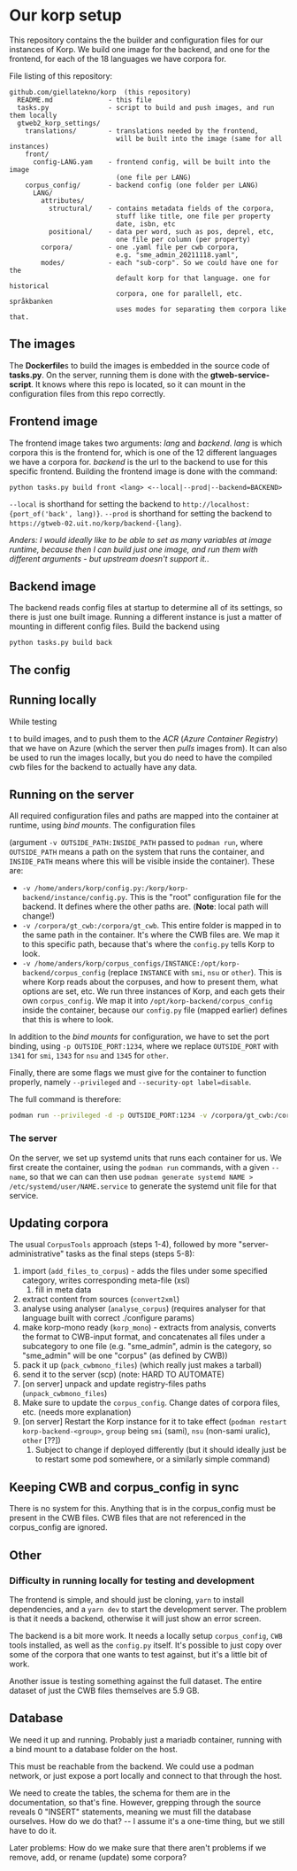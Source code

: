 # Our korp setup

This repository contains the the builder and configuration files for
our instances of Korp. We build one image for the backend, and one for the
frontend, for each of the 18 languages we have corpora for.

File listing of this repository:

```
github.com/giellatekno/korp  (this repository)
  README.md              - this file
  tasks.py               - script to build and push images, and run them locally
  gtweb2_korp_settings/
    translations/        - translations needed by the frontend,
                           will be built into the image (same for all instances)
    front/
      config-LANG.yam    - frontend config, will be built into the image
                           (one file per LANG)
    corpus_config/       - backend config (one folder per LANG)
      LANG/              
        attributes/
          structural/    - contains metadata fields of the corpora,
                           stuff like title, one file per property
                           date, isbn, etc
          positional/    - data per word, such as pos, deprel, etc,
                           one file per column (per property)
        corpora/         - one .yaml file per cwb corpora,
                           e.g. "sme_admin_20211118.yaml",
        modes/           - each "sub-corp". So we could have one for the
                           default korp for that language. one for historical
                           corpora, one for parallell, etc. språkbanken
                           uses modes for separating them corpora like that.
```


## The images

The **Dockerfile**s to build the images is embedded in the source code of
**tasks.py**. On the server, running them is done with the
**gtweb-service-script**. It knows where this repo is located, so it can
mount in the configuration files from this repo correctly.


## Frontend image

The frontend image takes two arguments: *lang* and *backend*. *lang* is which
corpora this is the frontend for, which is one of the 12 different languages
we have a corpora for. *backend* is the url to the backend to use for this
specific frontend. Building the frontend image is done with the command:

```
python tasks.py build front <lang> <--local|--prod|--backend=BACKEND>
```

`--local` is shorthand for setting the backend to
`http://localhost:{port_of('back', lang)}`. `--prod` is shorthand for setting
the backend to `https://gtweb-02.uit.no/korp/backend-{lang}`.

*Anders: I would ideally like to be able to set as many variables at image
runtime, because then I can build just one image, and run them with different
arguments - but upstream doesn't support it.*.


## Backend image

The backend reads config files at startup to determine all of its settings,
so there is just one built image. Running a different instance is just a matter
of mounting in different config files. Build the backend using

```
python tasks.py build back
```

## The config


## Running locally

While testing

t to build images, and to push them to the *ACR*
(*Azure Container Registry*) that we have on Azure (which the server then
*pulls* images from). It can also be used to run the images locally, but
you do need to have the compiled cwb files for the backend to actually have
any data.


## Running on the server

All required configuration files and paths are mapped into the container at
runtime, using *bind mounts*. The configuration files 





(argument `-v OUTSIDE_PATH:INSIDE_PATH` passed to
`podman run`, where `OUTSIDE_PATH` means a path on the system that runs the
container, and `INSIDE_PATH` means where this will be visible inside the container).
These are:

- `-v /home/anders/korp/config.py:/korp/korp-backend/instance/config.py`.
  This is the "root" configuration file for the backend. It defines where the
  other paths are. (**Note**: local path will change!)
- `-v /corpora/gt_cwb:/corpora/gt_cwb`. This entire folder is mapped in to the
  same path in the container. It's where the CWB files are. We map it to this
  specific path, because that's where the `config.py` tells Korp to look.
- `-v /home/anders/korp/corpus_configs/INSTANCE:/opt/korp-backend/corpus_config`
  (replace `INSTANCE` with `smi`, `nsu` or `other`). This is where Korp reads
  about the corpuses, and how to present them, what options are set, etc.
  We run three instances of Korp, and each gets their own `corpus_config`.
  We map it into `/opt/korp-backend/corpus_config` inside the container, because
  our `config.py` file (mapped earlier) defines that this is where to look.

In addition to the *bind mounts* for configuration, we have to set the port
binding, using `-p OUTSIDE_PORT:1234`, where we replace `OUTSIDE_PORT` with
`1341` for `smi`, `1343` for `nsu` and `1345` for `other`.

Finally, there are some flags we must give for the container to function
properly, namely `--privileged` and `--security-opt label=disable`.

The full command is therefore:

```bash
podman run --privileged -d -p OUTSIDE_PORT:1234 -v /corpora/gt_cwb:/corpora/gt_cwb -v /home/anders/korp/corpus_configs/INSTANCE:/opt/korp-backend/corpus_config -v /home/anders/korp/config.py:/korp/korp-backend/instance/config.py --security-opt label=disable --name korp-backend-INSTANCE korp-backend
```


### The server

On the server, we set up systemd units that runs each container for us. We first
create the container, using the `podman run` commands, with a given `--name`,
so that we can can then use `podman generate systemd NAME > /etc/systemd/user/NAME.service`
to generate the systemd unit file for that service.


## Updating corpora

The usual `CorpusTools` approach (steps 1-4), followed by more "server-administrative" tasks as the final steps (steps 5-8):

1. import (`add_files_to_corpus`) - adds the files under some specified category, writes corresponding meta-file (xsl)
    1. fill in meta data
2. extract content from sources (`convert2xml`)
3. analyse using analyser (`analyse_corpus`) (requires analyser for that language built with correct ./configure params)
4. make korp-mono ready (`korp_mono`)  - extracts from analysis, converts the format to CWB-input format, and concatenates all files under a subcategory to one file (e.g. "sme_admin", admin is the category, so "sme_admin" will be one "corpus" (as defined by CWB))
5. pack it up (`pack_cwbmono_files`) (which really just makes a tarball)
6. send it to the server (scp) (note: HARD TO AUTOMATE)
7. [on server] unpack and update registry-files paths (`unpack_cwbmono_files`)
8. Make sure to update the `corpus_config`. Change dates of corpora files, etc. (needs more explanation)
9. [on server] Restart the Korp instance for it to take effect (`podman restart korp-backend-<group>`, `group` being `smi` (sami), `nsu` (non-sami uralic), `other` [??])
    1. Subject to change if deployed differently (but it should ideally just be to restart some pod somewhere, or a similarly simple command)


## Keeping CWB and corpus_config in sync

There is no system for this. Anything that is in the corpus_config must be
present in the CWB files. CWB files that are not referenced in the corpus_config
are ignored.


## Other

### Difficulty in running locally for testing and development

The frontend is simple, and should just be cloning, `yarn` to install dependencies,
and a `yarn dev` to start the development server. The problem is that it needs
a backend, otherwise it will just show an error screen.

The backend is a bit more work. It needs a locally setup `corpus_config`, `CWB`
tools installed, as well as the `config.py` itself. It's possible to just copy
over some of the corpora that one wants to test against, but it's a little
bit of work.

Another issue is testing something against the full dataset. The entire dataset
of just the CWB files themselves are 5.9 GB.



## Database

We need it up and running. Probably just a mariadb container, running with
a bind mount to a database folder on the host.

This must be reachable from the backend. We could use a podman network, or just expose a port
locally and connect to that through the host.

We need to create the tables, the schema for them are in the documentation, so
that's fine. However, grepping through the source reveals 0 "INSERT" statements,
meaning we must fill the database ourselves. How do we do that?
-- I assume it's a one-time thing, but we still have to do it.

Later problems: How do we make sure that there aren't problems if we remove,
add, or rename (update) some corpora?
